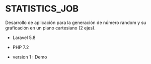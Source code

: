 # STATISTICS_JOB
Desarrollo de aplicación para la generación de número random y su graficación en un plano cartesiano (2 ejes).

- Laravel 5.8
- PHP 7.2


- version 1 : Demo
